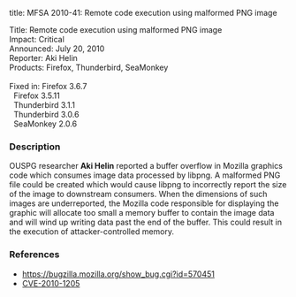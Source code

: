 title: MFSA 2010-41: Remote code execution using malformed PNG image

<p>
<span class="label">Title:</span>      Remote code execution using malformed PNG image<br/>
<span class="label">Impact:</span>     Critical<br/>
<span class="label">Announced:</span>  July 20, 2010<br/>
<span class="label">Reporter:</span>   Aki Helin<br/>
<span class="label">Products:</span>   Firefox, Thunderbird, SeaMonkey<br/>
<br/>
<span class="label">Fixed in:</span>   Firefox 3.6.7<br/>
<span class="label">&#160;</span>      Firefox 3.5.11<br/>
<span class="label">&#160;</span>      Thunderbird 3.1.1<br/>
<span class="label">&#160;</span>      Thunderbird 3.0.6<br/>
<span class="label">&#160;</span>      SeaMonkey 2.0.6<br/>
</p>


<h3>Description</h3>

<p>OUSPG researcher <strong>Aki Helin</strong> reported a buffer
overflow in Mozilla graphics code which consumes image data processed
by libpng.  A malformed PNG file could be created which would cause
libpng to incorrectly report the size of the image to downstream
consumers.  When the dimensions of such images are underreported, the
Mozilla code responsible for displaying the graphic will allocate too
small a memory buffer to contain the image data and will wind up
writing data past the end of the buffer.  This could result in the
execution of attacker-controlled memory.</p>

<h3>References</h3>

<ul>
  <li><a href="https://bugzilla.mozilla.org/show_bug.cgi?id=570451">https://bugzilla.mozilla.org/show_bug.cgi?id=570451</a></li>
  <li><a class="ex-ref" href="http://cve.mitre.org/cgi-bin/cvename.cgi?name=CVE-2010-1205">CVE-2010-1205</a></li>
</ul>




